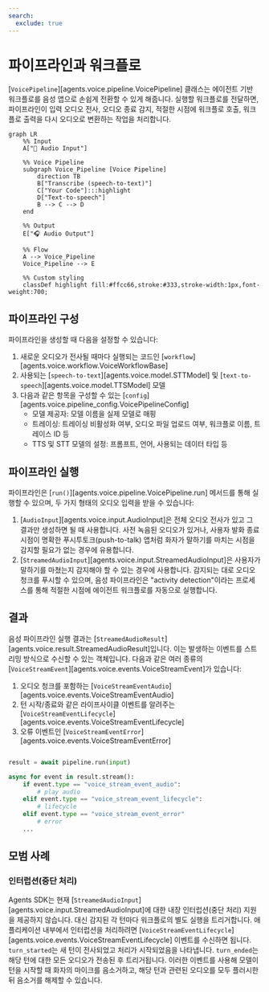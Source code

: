 ```yaml
---
search:
  exclude: true
---
```

# 파이프라인과 워크플로

[`VoicePipeline`][agents.voice.pipeline.VoicePipeline] 클래스는 에이전트 기반 워크플로를 음성 앱으로 손쉽게 전환할 수 있게 해줍니다. 실행할 워크플로를 전달하면, 파이프라인이 입력 오디오 전사, 오디오 종료 감지, 적절한 시점에 워크플로 호출, 워크플로 출력을 다시 오디오로 변환하는 작업을 처리합니다.

```mermaid
graph LR
    %% Input
    A["🎤 Audio Input"]

    %% Voice Pipeline
    subgraph Voice_Pipeline [Voice Pipeline]
        direction TB
        B["Transcribe (speech-to-text)"]
        C["Your Code"]:::highlight
        D["Text-to-speech"]
        B --> C --> D
    end

    %% Output
    E["🎧 Audio Output"]

    %% Flow
    A --> Voice_Pipeline
    Voice_Pipeline --> E

    %% Custom styling
    classDef highlight fill:#ffcc66,stroke:#333,stroke-width:1px,font-weight:700;

```

## 파이프라인 구성

파이프라인을 생성할 때 다음을 설정할 수 있습니다:

1. 새로운 오디오가 전사될 때마다 실행되는 코드인 [`workflow`][agents.voice.workflow.VoiceWorkflowBase]
2. 사용되는 [`speech-to-text`][agents.voice.model.STTModel] 및 [`text-to-speech`][agents.voice.model.TTSModel] 모델
3. 다음과 같은 항목을 구성할 수 있는 [`config`][agents.voice.pipeline_config.VoicePipelineConfig]
    - 모델 제공자: 모델 이름을 실제 모델로 매핑
    - 트레이싱: 트레이싱 비활성화 여부, 오디오 파일 업로드 여부, 워크플로 이름, 트레이스 ID 등
    - TTS 및 STT 모델의 설정: 프롬프트, 언어, 사용되는 데이터 타입 등

## 파이프라인 실행

파이프라인은 [`run()`][agents.voice.pipeline.VoicePipeline.run] 메서드를 통해 실행할 수 있으며, 두 가지 형태의 오디오 입력을 받을 수 있습니다:

1. [`AudioInput`][agents.voice.input.AudioInput]은 전체 오디오 전사가 있고 그 결과만 생성하면 될 때 사용합니다. 사전 녹음된 오디오가 있거나, 사용자 발화 종료 시점이 명확한 푸시투토크(push-to-talk) 앱처럼 화자가 말하기를 마치는 시점을 감지할 필요가 없는 경우에 유용합니다.
2. [`StreamedAudioInput`][agents.voice.input.StreamedAudioInput]은 사용자가 말하기를 마쳤는지 감지해야 할 수 있는 경우에 사용합니다. 감지되는 대로 오디오 청크를 푸시할 수 있으며, 음성 파이프라인은 "activity detection"이라는 프로세스를 통해 적절한 시점에 에이전트 워크플로를 자동으로 실행합니다.

## 결과

음성 파이프라인 실행 결과는 [`StreamedAudioResult`][agents.voice.result.StreamedAudioResult]입니다. 이는 발생하는 이벤트를 스트리밍 방식으로 수신할 수 있는 객체입니다. 다음과 같은 여러 종류의 [`VoiceStreamEvent`][agents.voice.events.VoiceStreamEvent]가 있습니다:

1. 오디오 청크를 포함하는 [`VoiceStreamEventAudio`][agents.voice.events.VoiceStreamEventAudio]
2. 턴 시작/종료와 같은 라이프사이클 이벤트를 알려주는 [`VoiceStreamEventLifecycle`][agents.voice.events.VoiceStreamEventLifecycle]
3. 오류 이벤트인 [`VoiceStreamEventError`][agents.voice.events.VoiceStreamEventError]

```python

result = await pipeline.run(input)

async for event in result.stream():
    if event.type == "voice_stream_event_audio":
        # play audio
    elif event.type == "voice_stream_event_lifecycle":
        # lifecycle
    elif event.type == "voice_stream_event_error"
        # error
    ...
```

## 모범 사례

### 인터럽션(중단 처리)

Agents SDK는 현재 [`StreamedAudioInput`][agents.voice.input.StreamedAudioInput]에 대한 내장 인터럽션(중단 처리) 지원을 제공하지 않습니다. 대신 감지된 각 턴마다 워크플로의 별도 실행을 트리거합니다. 애플리케이션 내부에서 인터럽션을 처리하려면 [`VoiceStreamEventLifecycle`][agents.voice.events.VoiceStreamEventLifecycle] 이벤트를 수신하면 됩니다. `turn_started`는 새 턴이 전사되었고 처리가 시작되었음을 나타냅니다. `turn_ended`는 해당 턴에 대한 모든 오디오가 전송된 후 트리거됩니다. 이러한 이벤트를 사용해 모델이 턴을 시작할 때 화자의 마이크를 음소거하고, 해당 턴과 관련된 오디오를 모두 플러시한 뒤 음소거를 해제할 수 있습니다.